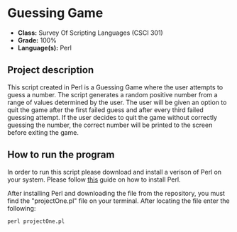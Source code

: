 Guessing Game
===============

-   **Class:** Survey Of Scripting Languages (CSCI 301)
-   **Grade:** 100%
-   **Language(s):** Perl

## Project description

This script created in Perl is a Guessing Game where the user attempts to guess a number. The script generates a random positive number from a range of values determined by the user. The user will be given an option to quit the game after the first failed guess and after every third failed guessing attempt. If the user decides to quit the game without correctly guessing the number, the correct number will be printed to the screen before exiting the game.

## How to run the program

In order to run this script please download and install a verison of Perl on your system. Please follow [this](https://beginnersbook.com/2017/02/installing-perl-on-windows-mac-linux-and-unix/) guide on how to install Perl. 

After installing Perl and downloading the file from the repository, you must find the "projectOne.pl" file on your terminal. After locating the file enter the following:

```
perl projectOne.pl
```
